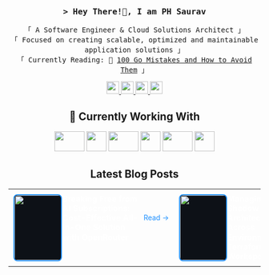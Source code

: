 
<h3 align="center">
        <samp>&gt; Hey There!👋, I am
                <b>PH Saurav</b>
        </samp>

</h3>
<p align="center">
      <samp>
          「 A Software Engineer & Cloud Solutions Architect 」
          <br>
          「 Focused on creating scalable, optimized and maintainable application solutions</b> 」
          <br>
          「 Currently Reading: 📖 <a href="https://www.goodreads.com/book/show/58571862-100-go-mistakes-and-how-to-avoid-them">100 Go Mistakes and How to Avoid Them</a> 」
          <br>
  </samp>
  
</p>
<p align="center">
  <a href="https://www.linkedin.com/in/phsaurav">
    <img src="https://img.shields.io/badge/linkedin-%230077B5.svg?&style=for-the-badge&logo=linkedin&logoColor=white" height=25>
  </a>
  <a href="https://medium.com/@phsaurav">
    <img src="https://img.shields.io/badge/medium-%2312100E.svg?&style=for-the-badge&logo=medium&logoColor=white" height=25>
  </a>
  <a href="https://dev.to/phsaurav">
    <img src="https://img.shields.io/badge/DEV.TO-%230A0A0A.svg?&style=for-the-badge&logo=dev-dot-to&logoColor=white" height=25>
  </a>
  <a href="https://www.goodreads.com/phsaurav">
    <img src="https://img.shields.io/badge/Goodreads-372213?style=flat-square&logo=goodreads&logoColor=fff" height=25>
  </a>
</p>

<div align="center">
  <h2 style="text-align: center;">🚀 Currently Working With</h2>
</div>

<p align="center">
        <img src="https://cdn.jsdelivr.net/gh/devicons/devicon@latest/icons/amazonwebservices/amazonwebservices-plain-wordmark.svg" width="60" height="40" />
        <img src="https://cdn.jsdelivr.net/gh/devicons/devicon@latest/icons/go/go-original.svg" width="40" height="40"/>
        <img src="https://cdn.jsdelivr.net/gh/devicons/devicon@latest/icons/python/python-original-wordmark.svg" width="60" height="40"/>
        <img src="https://cdn.jsdelivr.net/gh/devicons/devicon@latest/icons/terraform/terraform-original.svg" width="40" height="40"/>  
        <img src="https://cdn.jsdelivr.net/gh/devicons/devicon@latest/icons/kubernetes/kubernetes-original.svg" width="60" height="40"/>
        <img src="https://cdn.jsdelivr.net/gh/devicons/devicon@latest/icons/javascript/javascript-original.svg" width="40" height="40"/>

</p>


<div align="center">
  <h2 style="text-align: center;">Latest Blog Posts</h2>
</div>

<table align="center" width="100%" border="0" cellspacing="0" cellpadding="0" style="border:none; border-collapse:collapse;">
  <tr>
    <td width="33%" style="padding: 10px; vertical-align: top; border:none !important;">
      <div style="display: flex; align-items: flex-start;">
        <div style="width: 30%; margin-right: 5px;" align="center">
          <img src="https://miro.medium.com/v2/resize:fit:4800/format:webp/1*JmFaQf1AX0vDAJC2p7kjRA.png" style=" height: 130px; border: 2px solid #1E90FF; background-color: #0D1117; object-fit: cover; border-radius: 8px !important;" />
        </div>
        <div style="width: 70%; color: #FFFFFF; text-align: left; line-height: 1.2;">
          <div style="display: flex; justify-content: space-between; align-items: center;">
            <h4 style="margin-top: 0; margin-bottom: 0; flex: 1;">Breaking Free from AI Subscriptions: Cost-Effective All-in-One Solution with OpenRouter</h4>
            <a href="https://medium.com/@phsaurav/breaking-free-from-ai-subscriptions-cost-effective-all-in-one-solution-with-openrouter-a1f596ce1227" target="_blank" rel="noreferrer nofollow" style="color: #1E90FF; font-size: 14px; text-decoration: none; white-space: nowrap; margin-left: 8px;">Read →</a>
          </div>
        </div>
      </div>
    </td>
    <td width="33%" style="padding: 10px; vertical-align: top; border:none !important;">
      <div style="display: flex; align-items: flex-start;">
        <div style="width: 30%; margin-right: 5px;" align="center">
          <img src="https://miro.medium.com/v2/resize:fit:1400/format:webp/0*w5g7sc3WbY1nWrcZ.jpg" style=" height: 130px; border: 2px solid #1E90FF; background-color: #0D1117; object-fit: cover; border-radius: 8px !important;" />
        </div>
        <div style="width: 70%; color: #FFFFFF; text-align: left; line-height: 1.2;">
          <div style="display: flex; justify-content: space-between; align-items: center;">
            <h4 style="margin-top: 0; margin-bottom: 0; flex: 1;">Managing Multiple Shadow Cloud Architectures Across Environments with Terraform Workspace</h4>
            <a href="https://medium.com/aws-tip/managing-multiple-shadow-cloud-architectures-across-development-staging-and-production-17ff55390828" target="_blank" rel="noreferrer nofollow" style="color: #1E90FF; font-size: 14px; text-decoration: none; white-space: nowrap; margin-left: 8px;">Read →</a>
          </div>
        </div>
      </div>
    </td>
    <td width="33%" style="padding: 10px; vertical-align: top; border:none !important;">
      <div style="display: flex; align-items: flex-start;">
        <div style="width: 30%; margin-right: 5px;" align="center">
          <img src="https://media.licdn.com/dms/image/v2/D5612AQHdaBew93G0YQ/article-cover_image-shrink_720_1280/article-cover_image-shrink_720_1280/0/1728051786232?e=1753315200&v=beta&t=o5VBQqBPJ3JKY8kSb0iFZMNprOwxoZv64NW-L5b02ww" style=" height: 130px; border: 2px solid #1E90FF; background-color: #0D1117; object-fit: cover; border-radius: 8px !important;" />
        </div>
        <div style="width: 70%; color: #FFFFFF; text-align: left; line-height: 1.2;">
          <div style="display: flex; justify-content: space-between; align-items: center;">
            <h4 style="margin-top: 0; margin-bottom: 0; flex: 1;">OnVUE Exam Experience From Bangladesh (AWS Certification Exam)</h4>
                  <br>
            <a href="https://www.linkedin.com/pulse/onvue-exam-experience-from-bangladesh-aws-parvez-hossain-saurav-iptcc/?trackingId=iRkzfnaqTyiXx%2BLa5zZiTA%3D%3D" target="_blank" rel="noreferrer nofollow" style="color: #1E90FF; font-size: 14px; text-decoration: none; white-space: nowrap; margin-left: 8px;">Read →</a>
          </div>
        </div>
      </div>
    </td>
  </tr>
</table>


<br>

<!--
<p align="center">
<img src="https://git-hub-streak-stats.vercel.app/?user=phsaurav&theme=nord&hide_border=true%22%20alt=%22GitHub%20Streak&card_width=600" />
</p>
-->
